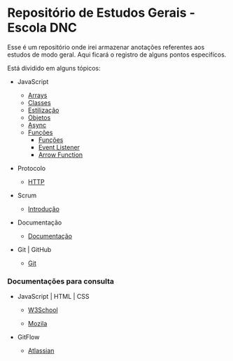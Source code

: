 ﻿# Repositório de Estudos Gerais - Escola DNC

Esse é um repositório onde irei armazenar anotações referentes aos estudos de modo geral. Aqui ficará o registro de alguns pontos especifícos.

Está dividido em alguns tópicos:

- JavaScript
  - [Arrays](https://github.com/Mateus402/anotacoes-estudos-gerais/blob/main/JavaScript/Arrays/Arrays.md)
  - [Classes](https://github.com/Mateus402/anotacoes-estudos-gerais/blob/main/JavaScript/Classes/Classes.md)
  - [Estilização](https://github.com/Mateus402/anotacoes-estudos-gerais/blob/main/JavaScript/Estiliza%C3%A7%C3%A3o/ManipulandoCSS.md)
  - [Objetos](https://github.com/Mateus402/anotacoes-estudos-gerais/blob/main/JavaScript/Objetos/Objetos.md)
  - [Async](https://github.com/Mateus402/anotacoes-estudos-gerais/blob/main/JavaScript/Programa%C3%A7%C3%A3o%20Ass%C3%ADncrona/Async.md)
  - [Funções](https://github.com/Mateus402/anotacoes-estudos-gerais/tree/main/JavaScript/Fun%C3%A7%C3%B5es)
    - [Funções](https://github.com/Mateus402/anotacoes-estudos-gerais/blob/main/JavaScript/Fun%C3%A7%C3%B5es/Funcoes.md)
    - [Event Listener](https://github.com/Mateus402/anotacoes-estudos-gerais/blob/main/JavaScript/Fun%C3%A7%C3%B5es/EventListener.md)
    - [Arrow Function](https://github.com/Mateus402/anotacoes-estudos-gerais/blob/main/JavaScript/Fun%C3%A7%C3%B5es/ArrowFunction.md)


- Protocolo
  - [HTTP](https://github.com/Mateus402/anotacoes-estudos-gerais/blob/main/Protocolo/HTTP.md)

- Scrum
  - [Introdução](https://github.com/Mateus402/anotacoes-estudos-gerais/blob/main/Scrum/IntroducaoMetodosAgeis.md)

- Documentação
  - [Documentação](https://github.com/Mateus402/anotacoes-estudos-gerais/blob/main/Documenta%C3%A7%C3%A3o/Documentacao.md)

- Git | GitHub
  - [Git](https://github.com/Mateus402/anotacoes-estudos-gerais/blob/main/Git%20e%20GitHub/Git.md)

### Documentações para consulta

- JavaScript | HTML | CSS
  - [W3School](https://www.w3schools.com/)

  - [Mozila](https://developer.mozilla.org/pt-BR/docs/Web)

- GitFlow
  - [Atlassian](https://www.atlassian.com/br/git/tutorials/comparing-workflows/gitflow-workflow)